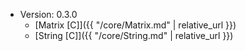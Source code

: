 * Version: 0.3.0 
  * [Matrix [C]]({{ "/core/Matrix.md" | relative_url }})
  * [String [C]]({{ "/core/String.md" | relative_url }})
